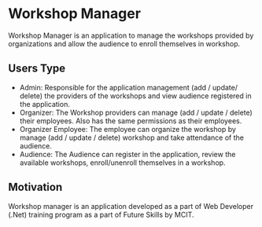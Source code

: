 # Workshop Manager

Workshop Manager is an application to manage the workshops provided by organizations and allow the audience to enroll themselves in workshop. 

## Users Type
- Admin:
Responsible for the application management (add / update/ delete) the providers of the workshops and view audience registered in the application.
- Organizer:
The Workshop providers can manage (add / update / delete) their employees. Also has the same permissions as their employees.
- Organizer Employee: 
The employee can organize the workshop by manage (add / update / delete) workshop and take attendance of the audience.
- Audience:
The Audience can register in the application, review the available workshops, enroll/unenroll themselves in a workshop.

## Motivation

Workshop manager is an application developed as a part of Web Developer (.Net) training program as a part of Future Skills by MCIT.
